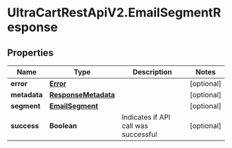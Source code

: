 # UltraCartRestApiV2.EmailSegmentResponse

## Properties
Name | Type | Description | Notes
------------ | ------------- | ------------- | -------------
**error** | [**Error**](Error.md) |  | [optional] 
**metadata** | [**ResponseMetadata**](ResponseMetadata.md) |  | [optional] 
**segment** | [**EmailSegment**](EmailSegment.md) |  | [optional] 
**success** | **Boolean** | Indicates if API call was successful | [optional] 


